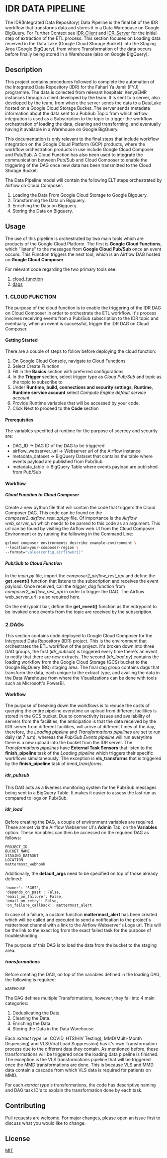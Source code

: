 # IDR DATA PIPELINE

The IDR(Integrated Data Repository) Data Pipeline is the final bit of the IDR workflow that transforms data and stores it in a Data Warehouse on Google BigQuery. For Further Context see [IDR_Client](https://github.com/savannahghi/idr-client) and [IDR_Server](https://github.com/savannahghi/idr-server) for the initial step of extraction of the ETL process. This section focuses on Loading data received in the Data Lake (Google Cloud Storage Bucket) into the Staging Area (Google BigQuery), from where Transformation of the data occurs before finally being stored in a Warehouse (also on Google BigQuery). 

## Description

This project contains procedures followed to complete the automation of the Integrated Data Repository (IDR) for the Fahari Ya Jamii (FYJ) programme. The data is collected from relevant hospitals’ KenyaEMR instances through a client developed by the team. It is sent to a server, also developed by the team, from where the server sends the data to a DataLake hosted on a Google Cloud Storage Bucket. The server sends metadata information about the data sent to a PubSub Topic from which airflow integration is used as a Subscription to the topic to trigger the workflow orchestration of loading the data, cleaning and transforming, and eventually having it available in a Warehouse on Google BigQuery.

This documentation is only relevant to the final steps that include workflow integration on the Google Cloud Platform (GCP) products, where the workflow orchestration products in use include Google Cloud Composer and Pub/Sub. A Cloud Function has also been used to integrate the communication between Pub/Sub and Cloud Composer to enable the triggering of the DAG once new data has been transmitted to the Cloud Storage Bucket.

The Data Pipeline model will contain the following ELT steps orchestrated by Airflow on Cloud Composer:
1. Loading the Data From Google Cloud Storage to Google Bigquery.
2. Transforming the Data on Bigquery.
3. Enriching the Data on Bigquery.
4. Storing the Data on Bigquery.


## Usage

The use of this pipeline is orchestrated by two main tools which are products of the Google Cloud Platform. The first is **Google Cloud Functions**, which "listens" to the messages from **Google Cloud Pub/Sub** once an event occurs. This Function triggers the next tool, which is an Airflow DAG hosted on **Google Cloud Composer**. 

For relevant code regarding the two primary tools see:
1. [cloud_function](https://github.com/savannahghi/idr_data_pipelines/tree/main/idr_pipeline_from_server/cloud_function)
2. [dags](https://github.com/savannahghi/idr_data_pipelines/tree/main/idr_pipeline_from_server/dags)

### 1. CLOUD FUNCTION

The purpose of the cloud function is to enable the triggering of the IDR DAG on Cloud Composer in order to orchestrate the ETL workflow. It's process involves receiving events from a Pub/Sub subscription to the IDR topic and eventually, when an event is successful, trigger the IDR DAG on Cloud Composer.

#### Getting Started

There are a couple of steps to follow before deploying the cloud function:

1. On Google Cloud Console, navigate to Cloud Functions
2. Select Create Function
3. Fill in the **Basics** section with preferred configurations
4. In the **Trigger** section, select trigger type as *Cloud Pub/Sub* and topic as the topic to subscribe to
5. Under **Runtime, build, connections and security settings**, **Runtime**, **Runtime service account** select *Compute Engine default service account*
6. Provide Runtime variables that will be accessed by your code.
7. Click Next to proceed to the **Code** section

#### Prerequisites

The variables specified at runtime for the purpose of secrecy and security are:
* DAG_ID -> DAG ID of the DAG to be triggered
* airflow_webserver_url -> Webserver url of the Airflow instance
* metadata_dataset -> BigQuery Dataset that contains the table where events payload are published from Pub/Sub
* metadata_table -> BigQuery Table where events payload are published from Pub/Sub

#### Workflow

##### *Cloud Function to Cloud Composer*

Create a new python file that will contain the code that triggers the Cloud Composer DAG. This code can be found on the *composer2_airflow_rest_api.py* file. Of importance is the *Airflow web_server_url* which needs to be parsed to this code as an argument. This url can be found by visiting the Airflow web UI from the Cloud Composer Environment or by running the following in the Command Line:

```bash
gcloud composer environments describe example-environment \
--location=your-composer-region \
--format="value(config.airflowUri)"
```

##### *Pub/Sub to Cloud Function*

In the *main.py* file, import the *composer2_airflow_rest_api* and define the **get_event()** function that listens to the subscription and receives the event payload. Once received, call the *trigger_dag* function from *composer2_airflow_rest_api* in order to trigger the DAG. The Airflow web_server_url is also required here.

On the entrypoint bar, define the **get_event()** function as the entrypoint to be invoked once events from the topic are received by the subscription.

### 2.DAGs

This section contains code deployed to Google Cloud Composer for the Integrated Data Repository (IDR) project. This is the environment that orchestrates the ETL workflow of the project. It's broken down into three DAG groups, the first (*idr_pubsub*) is triggered every time there's an event to notify that there are new extracts. The second (*idr_load.py*) contains the loading workflow from the Google Cloud Storage (GCS) bucket to the Google BigQuery (BQ) staging area. The final dag group contains dags that transform the data, each unique to the extract type, and availing the data in the Data Warehouse from where the Visualizations can be done with tools such as Microsoft's PowerBI.

#### Workflow

The purpose of breaking down the workflows is to reduce the costs of querying the entire pipeline everytime an upload from different facilities is stored in the GCS bucket. Due to connectivity issues and availability of servers from the facilities, the anticipation is that the data received by the IDR server from different facilities, will arrive at different times of the day, therefore, the *Loading pipeline*  and *Transformations pipelines* are set to run daily (at 7 a.m), whereas the *Pub/Sub Events pipeline* will run everytime there is a new upload into the bucket from the IDR server. The *Transformations pipelines* have **External Task Sensors** that listen to the **finish_pipeline** task of the *Loading pipeline* which triggers their specific workflows simultaneously. The exception is **vls_transforms** that is triggered by the **finish_pipeline** task of *mmd_transforms*.

##### *idr_pubsub*

This DAG acts as a liveness monitoring system for the Pub/Sub messages being sent to a BigQuery Table. It makes it easier to assess the last run as compared to logs on Pub/Sub.

##### *idr_load*

Before creating the DAG, a couple of environment variables are required.
These are set via the Airflow Webserver UI's **Admin** Tab, on the **Variables** option.
These Variables can then be accessed on the required DAG as follows:

```
PROJECT_ID 
BUCKET_NAME 
STAGING_DATASET 
LOCATION 
mattermost_webhook
```

Additionally, the **default_args** need to be specified on top of those already defined:

```
'owner': 'SGHI',
'depends_on_past': False,
'email_on_failure': False,
'email_on_retry': False,
'on_failure_callback': mattermost_alert
```

In case of a failure, a custom function **mattermost_alert** has been created which will be called and executed to send a notification to the project's mattermost channel with a link to the Airflow Webserver's Logs url. This will be the link to the exact log from the exact failed task for the purpose of troubleshooting.

The purpose of this DAG is to load the data from the bucket to the staging area.

##### *transformations*

Before creating the DAG, on top of the variables defined in the loading DAG, the following is required:

```
WAREHOUSE
```

The DAG defines multiple Transformations, however, they fall into 4 main categories:

1. Deduplicating the Data.
2. Cleaning the Data.
3. Enriching the Data.
4. Storing the Data in the Data Warehouse.

Each *extract type* i.e. COVID, HTS(HIV Testing), MMD(Multi-Month Dispensing) and VLS(Viral Load Suppression) has it's own Transformation process due to the different data they contain. As mentioned before, these transformations will be triggered once the loading data pipeline is finished. The exception is the VLS transformations pipeline that will be triggered once the MMD transformations are done. This is because VLS and MMD data contain a cascade from which VLS data is required for patients on MMD.

For each *extract type's* transformations, the code has descriptive naming and DAG task ID's to explain the transformation done by each task.

## Contributing
Pull requests are welcome. For major changes, please open an issue first to discuss what you would like to change.

## License
[MIT](https://choosealicense.com/licenses/mit/)